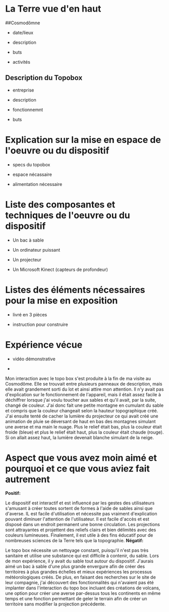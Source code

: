 # La Terre vue d'en haut

##Cosmodômne

* date/lieux

* description

* buts

* activités


## Description du Topobox

* entreprise

* description

* fonctionnemnt

* buts


# Explication sur la mise en espace de l'oeuvre ou du dispositif

* specs du topobox

* espace nécassaire

* alimentation nécessaire




# Liste des composantes et techniques de l'oeuvre ou du dispositif  

* Un bac à sable  

* Un ordinateur puissant 

* Un projecteur 

* Un Microsoft Kinect (capteurs de profondeur)


# Listes des éléments nécessaires pour la mise en exposition 

* livré en 3 pièces

* instruction pour construire


# Expérience vécue 

* vidéo démonstrative

* 
Mon interaction avec le topo box s'est produite à la fin de ma visite au Cosmodôme. Elle se trouvait entre plusieurs panneaux de description, mais elle avait grandement sorti du lot et ainsi attire mon attention. Il n'y avait pas d'explication sur le fonctionnement de l'appareil, mais il était assez facile à déchiffrer lorsque j'ai voulu toucher aux sables et qu'il avait, par la suite, changé de couleur. J'ai donc fait une petite montagne en cumulant du sable et compris que la couleur changeait selon la hauteur topographique créé. J'ai ensuite tenté de cacher la lumière du projecteur ce qui avait créé une animation de pluie se déversant de haut en bas des montagnes simulant une averse et ma main le nuage. Plus le relief était bas, plus la couleur était froide (bleue) et plus le relief était haut, plus la couleur était chaude (rouge). Si on allait assez haut, la lumière devenait blanche simulant de la neige.

# Aspect que vous avez moin aimé et pourquoi et ce que vous aviez fait autrement


**Positif:**

Le dispositif est interactif et est influencé par les gestes des utilisateurs s'amusant à créer toutes sortent de formes à l'aide de sables ainsi que d'averse. IL est facile d'utilisation et nécessite pas vraiment d'explication pouvant diminuer l'attention de l'utilisateur. Il est facile d'accès et est disposé dans un endroit permanent une bonne circulation. Les projections sont attrayantes et projettent des reliefs clairs et bien délimités avec des couleurs lumineuses. Finalement, il est  utile à des fins éducatif pour de nombreuses sciences de la Terre tels que la topographie.
**Négatif:**

Le topo box nécessite un nettoyage constant, puisqu'il n'est pas très sanitaire et utilise une substance qui est difficile à contenir, du sable. Lors de mon expérience, il y avait du sable tout autour du dispositif. J'aurais aimé un bac à sable d'une plus grande envergure afin de créer des territoires à plus grandes échelles et mieux expériences les processus météorologiques créés. De plus, en faisant des recherches sur le site de leur compagnie, j'ai découvert des fonctionnalités qui n'avaient pas été implanter dans l'interaction du topo box incluant des créations de volcans, une option pour créer une averse par-dessus tous les continents en même temps et une fonction permettant de geler le terrain afin de créer un territoire sans modifier la projection précédente.
